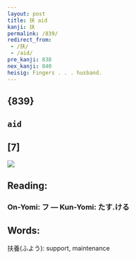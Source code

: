 ```yaml
---
layout: post
title: 扶 aid
kanji: 扶
permalink: /839/
redirect_from:
 - /扶/
 - /aid/
pre_kanji: 838
nex_kanji: 840
heisig: Fingers . . . husband.
---
```


## {839}

## `aid`

## [7]

<div class="stroke"><img src="E689B6.png" /></div>

## Reading:

### On-Yomi: フ &mdash; Kun-Yomi: たす.ける

## Words:

扶養(ふよう): support, maintenance
